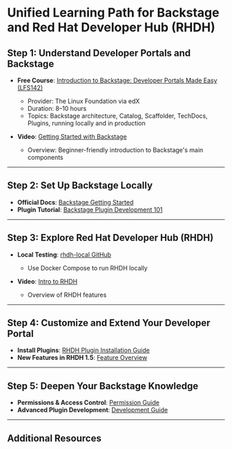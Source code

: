 # Unified Learning Path for Backstage and Red Hat Developer Hub (RHDH)

## Step 1: Understand Developer Portals and Backstage

- **Free Course**: [Introduction to Backstage: Developer Portals Made Easy (LFS142)](https://www.edx.org/learn/computer-programming/the-linux-foundation-introduction-to-backstage-developer-portals-made-easy)  
  - Provider: The Linux Foundation via edX  
  - Duration: 8–10 hours  
  - Topics: Backstage architecture, Catalog, Scaffolder, TechDocs, Plugins, running locally and in production  

- **Video**: [Getting Started with Backstage](https://www.youtube.com/watch?v=A-3Ai--Z-Gs)  
  - Overview: Beginner-friendly introduction to Backstage's main components

---

## Step 2: Set Up Backstage Locally

- **Official Docs**: [Backstage Getting Started](https://backstage.io/docs/getting-started/)
- **Plugin Tutorial**: [Backstage Plugin Development 101](https://www.port.io/blog/backstage-plugin-development-101-introduction-and-a-basic-example)

---

## Step 3: Explore Red Hat Developer Hub (RHDH)

- **Local Testing**: [rhdh-local GitHub](https://github.com/redhat-developer/rhdh-local)  
  - Use Docker Compose to run RHDH locally

- **Video**: [Intro to RHDH](https://www.youtube.com/watch?v=hmsVR1ZkngU)  
  - Overview of RHDH features

---

## Step 4: Customize and Extend Your Developer Portal

- **Install Plugins**: [RHDH Plugin Installation Guide](https://redhat-developer.github.io/red-hat-developers-documentation-rhdh/release-1.5/plugins-rhdh-install/)
- **New Features in RHDH 1.5**: [Feature Overview](https://developers.redhat.com/blog/2025/04/02/whats-new-red-hat-developer-hub-15)

---

## Step 5: Deepen Your Backstage Knowledge

- **Permissions & Access Control**: [Permission Guide](https://backstage.io/docs/permissions/plugin-authors/01-setup)
- **Advanced Plugin Development**: [Development Guide](https://www.port.io/blog/backstage-plugin-development-101-introduction-and-a-basic-example)

---

## Additional Resources

